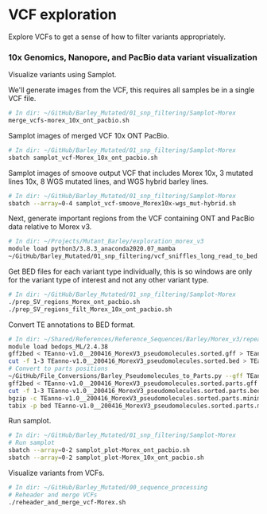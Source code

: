 # VCF exploration

Explore VCFs to get a sense of how to filter variants appropriately.

### 10x Genomics, Nanopore, and PacBio data variant visualization

Visualize variants using Samplot.

We'll generate images from the VCF, this requires all samples be in a single VCF file.

```bash
# In dir: ~/GitHub/Barley_Mutated/01_snp_filtering/Samplot-Morex
merge_vcfs-morex_10x_ont_pacbio.sh
```

Samplot images of merged VCF 10x ONT PacBio.

```bash
# In dir: ~/GitHub/Barley_Mutated/01_snp_filtering/Samplot-Morex
sbatch samplot_vcf-Morex_10x_ont_pacbio.sh
```

Samplot images of smoove output VCF that includes Morex 10x, 3 mutated lines 10x, 8 WGS mutated lines, and WGS hybrid barley lines.

```bash
# In dir: ~/GitHub/Barley_Mutated/01_snp_filtering/Samplot-Morex
sbatch --array=0-4 samplot_vcf-smoove_Morex10x-wgs_mut-hybrid.sh
```

Next, generate important regions from the VCF containing ONT and PacBio data relative to Morex v3.

```bash
# In dir: ~/Projects/Mutant_Barley/exploration_morex_v3
module load python3/3.8.3_anaconda2020.07_mamba
~/GitHub/Barley_Mutated/01_snp_filtering/vcf_sniffles_long_read_to_bed.py morex_ont_pacbio_noHomRef.vcf > morex_ont_pacbio_noHomRef_noBND.bed
```

Get BED files for each variant type individually, this is so windows are only for the variant type of interest and not any other variant type.

```bash
# In dir: ~/GitHub/Barley_Mutated/01_snp_filtering/Samplot-Morex
./prep_SV_regions_Morex_ont_pacbio.sh
./prep_SV_regions_filt_Morex_10x_ont_pacbio.sh
```

Convert TE annotations to BED format.

```bash
# In dir: ~/Shared/References/Reference_Sequences/Barley/Morex_v3/repeat_annotation
module load bedops_ML/2.4.38
gff2bed < TEanno-v1.0__200416_MorexV3_pseudomolecules.sorted.gff > TEanno-v1.0__200416_MorexV3_pseudomolecules.sorted.bed
cut -f 1-3 TEanno-v1.0__200416_MorexV3_pseudomolecules.sorted.bed > TEanno-v1.0__200416_MorexV3_pseudomolecules.sorted.minimal.bed
# Convert to parts positions
~/GitHub/File_Conversions/Barley_Pseudomolecules_to_Parts.py --gff TEanno-v1.0__200416_MorexV3_pseudomolecules.sorted.gff morex_v3 > TEanno-v1.0__200416_MorexV3_pseudomolecules.sorted.parts.gff
gff2bed < TEanno-v1.0__200416_MorexV3_pseudomolecules.sorted.parts.gff > TEanno-v1.0__200416_MorexV3_pseudomolecules.sorted.parts.bed
cut -f 1-3 TEanno-v1.0__200416_MorexV3_pseudomolecules.sorted.parts.bed > TEanno-v1.0__200416_MorexV3_pseudomolecules.sorted.parts.minimal.bed
bgzip -c TEanno-v1.0__200416_MorexV3_pseudomolecules.sorted.parts.minimal.bed > TEanno-v1.0__200416_MorexV3_pseudomolecules.sorted.parts.minimal.bed.gz
tabix -p bed TEanno-v1.0__200416_MorexV3_pseudomolecules.sorted.parts.minimal.bed.gz
```

Run samplot.

```bash
# In dir: ~/GitHub/Barley_Mutated/01_snp_filtering/Samplot-Morex
# Run samplot
sbatch --array=0-2 samplot_plot-Morex_ont_pacbio.sh
sbatch --array=0-2 samplot_plot-Morex_10x_ont_pacbio.sh
```

Visualize variants from VCFs.

```bash
# In dir: ~/GitHub/Barley_Mutated/00_sequence_processing
# Reheader and merge VCFs
./reheader_and_merge_vcf-Morex.sh
```
